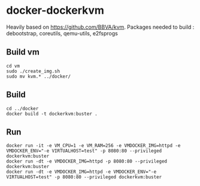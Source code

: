 docker-dockerkvm
===============

Heavily based on https://github.com/BBVA/kvm.
Packages needed to build : debootstrap, coreutils, qemu-utils, e2fsprogs

## Build vm
    cd vm
    sudo ./create_img.sh
    sudo mv kvm.* ../docker/

## Build
    cd ../docker
    docker build -t dockerkvm:buster .

## Run
    docker run -it -e VM_CPU=1 -e VM_RAM=256 -e VMDOCKER_IMG=httpd -e VMDOCKER_ENV="-e VIRTUALHOST=test" -p 8080:80 --privileged dockerkvm:buster
    docker run -dt -e VMDOCKER_IMG=httpd -p 8080:80 --privileged dockerkvm:buster
    docker run -dt -e VMDOCKER_IMG=httpd -e VMDOCKER_ENV="-e VIRTUALHOST=test" -p 8080:80 --privileged dockerkvm:buster

